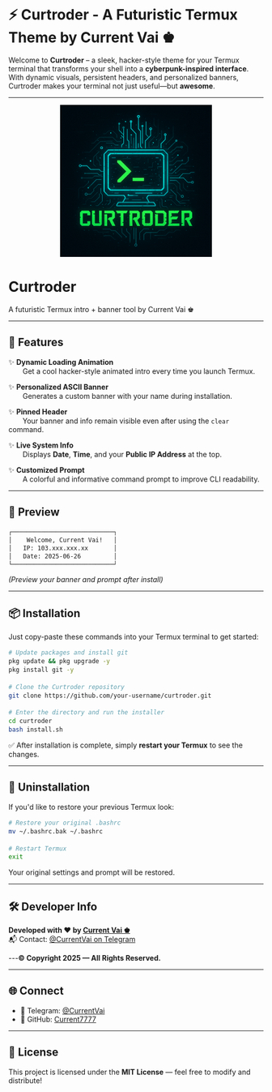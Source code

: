 # ⚡ Curtroder - A Futuristic Termux Theme by Current Vai ♚

Welcome to **Curtroder** – a sleek, hacker-style theme for your Termux terminal that transforms your shell into a **cyberpunk-inspired interface**.  
With dynamic visuals, persistent headers, and personalized banners, Curtroder makes your terminal not just useful—but **awesome**.

---
<p align="center">
  <img src="assets/logo.png" alt="Curtroder Logo" width="300"/>
</p>

# Curtroder
A futuristic Termux intro + banner tool by Current Vai ♚  <!-- এখানে একটি স্ক্রিনশটের লিঙ্ক দেবেন -->

---

## 🚀 Features

✨ **Dynamic Loading Animation**  
  Get a cool hacker-style animated intro every time you launch Termux.

✨ **Personalized ASCII Banner**  
  Generates a custom banner with your name during installation.

✨ **Pinned Header**  
  Your banner and info remain visible even after using the `clear` command.

✨ **Live System Info**  
  Displays **Date**, **Time**, and your **Public IP Address** at the top.

✨ **Customized Prompt**  
  A colorful and informative command prompt to improve CLI readability.

---

## 🧪 Preview

```
┌────────────────────────────┐
│    Welcome, Current Vai!   │
│   IP: 103.xxx.xxx.xx       │
│   Date: 2025-06-26         │
└────────────────────────────┘
```

*(Preview your banner and prompt after install)*

---

## 📦 Installation

Just copy-paste these commands into your Termux terminal to get started:

```bash
# Update packages and install git
pkg update && pkg upgrade -y
pkg install git -y

# Clone the Curtroder repository
git clone https://github.com/your-username/curtroder.git

# Enter the directory and run the installer
cd curtroder
bash install.sh
```

✅ After installation is complete, simply **restart your Termux** to see the changes.

---

## 🧹 Uninstallation

If you'd like to restore your previous Termux look:

```bash
# Restore your original .bashrc
mv ~/.bashrc.bak ~/.bashrc

# Restart Termux
exit
```

Your original settings and prompt will be restored.

---

## 🛠️ Developer Info

**Developed with ❤️ by [Current Vai ♚](https://github.com/Current7777)**  
📬 Contact: [@CurrentVai on Telegram](https://t.me/CurrentVai)

---**© Copyright 2025 — All Rights Reserved.**

---

## 🌐 Connect

- 💬 Telegram: [@CurrentVai](https://t.me/CurrentVai)
- 🐙 GitHub: [Current7777](https://github.com/Current7777)

---

## 📢 License

This project is licensed under the **MIT License** — feel free to modify and distribute!
